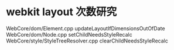 webkit layout 次数研究
===================================  
WebCore/dom/Element.cpp   updateLayoutIfDimensionsOutOfDate</br>
WebCore/dom/Node.cpp   setChildNeedsStyleRecalc</br>
WebCore/style/StyleTreeResolver.cpp  clearChildNeedsStyleRecalc</br>
